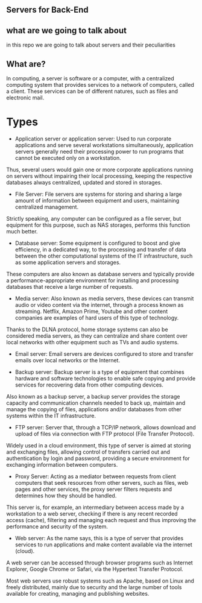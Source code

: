 
## Servers for Back-End

## what are we going to talk about

in this repo we are going to talk about servers and their peculiarities

## What are?

In computing, a server is software or a computer, with a centralized computing system that provides services to a network of computers, called a client. These services can be of different natures, such as files and electronic mail.

# Types

- Application server or application server:
Used to run corporate applications and serve several workstations simultaneously, application servers generally need their processing power to run programs that cannot be executed only on a workstation.

Thus, several users would gain one or more corporate applications running on servers without impairing their local processing, keeping the respective databases always centralized, updated and stored in storages.

- File Server:
File servers are systems for storing and sharing a large amount of information between equipment and users, maintaining centralized management.

Strictly speaking, any computer can be configured as a file server, but equipment for this purpose, such as NAS storages, performs this function much better.

- Database server:
Some equipment is configured to boost and give efficiency, in a dedicated way, to the processing and transfer of data between the other computational systems of the IT infrastructure, such as some application servers and storages.

These computers are also known as database servers and typically provide a performance-appropriate environment for installing and processing databases that receive a large number of requests.

- Media server:
Also known as media servers, these devices can transmit audio or video content via the internet, through a process known as streaming. Netflix, Amazon Prime, Youtube and other content companies are examples of hard users of this type of technology.

Thanks to the DLNA protocol, home storage systems can also be considered media servers, as they can centralize and share content over local networks with other equipment such as TVs and audio systems.

- Email server:
Email servers are devices configured to store and transfer emails over local networks or the Internet.

 - Backup server:
Backup server is a type of equipment that combines hardware and software technologies to enable safe copying and provide services for recovering data from other computing devices.

Also known as a backup server, a backup server provides the storage capacity and communication channels needed to back up, maintain and manage the copying of files, applications and/or databases from other systems within the IT infrastructure.

- FTP server:
Server that, through a TCP/IP network, allows download and upload of files via connection with FTP protocol (File Transfer Protocol).

Widely used in a cloud environment, this type of server is aimed at storing and exchanging files, allowing control of transfers carried out and authentication by login and password, providing a secure environment for exchanging information between computers.

- Proxy Server:
Acting as a mediator between requests from client computers that seek resources from other servers, such as files, web pages and other services, the proxy server filters requests and determines how they should be handled.

This server is, for example, an intermediary between access made by a workstation to a web server, checking if there is any recent recorded access (cache), filtering and managing each request and thus improving the performance and security of the system.

- Web server:
As the name says, this is a type of server that provides services to run applications and make content available via the internet (cloud).

A web server can be accessed through browser programs such as Internet Explorer, Google Chrome or Safari, via the Hypertext Transfer Protocol.

Most web servers use robust systems such as Apache, based on Linux and freely distributed, mainly due to security and the large number of tools available for creating, managing and publishing websites.



